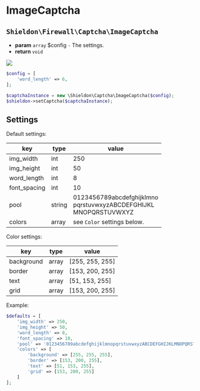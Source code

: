 # ImageCaptcha

## `Shieldon\Firewall\Captcha\ImageCaptcha`

- **param** `array` $config `-` The settings.
- **return** `void`

![](https://i.imgur.com/tJVTMsb.png)

```php
$config = [
    'word_length' => 6,
];

$captchaInstance = new \Shieldon\Captcha\ImageCaptcha($config);
$shieldon->setCaptcha($captchaInstance);
```

## Settings

Default settings:

| key | type | value |
| --- | --- | --- |
| img_width | int | 250 |
| img_height | int | 50 |
| word_length | int | 8 |
| font_spacing | int | 10 |
| pool | string | 0123456789abcdefghijklmno<br />pqrstuvwxyzABCDEFGHIJKL<br />MNOPQRSTUVWXYZ |
| colors | array | see `Color` settings below. |

Color settings:

| key | type | value |
| --- | --- | --- |
| background | array |  [255, 255, 255] |
| border | array | [153, 200, 255] |
| text | array | [51, 153, 255] |
| grid | array | [153, 200, 255] |

Example:

```php
$defaults = [
    'img_width' => 250,
    'img_height' => 50,
    'word_length' => 8,
    'font_spacing' => 10,
    'pool' => '0123456789abcdefghijklmnopqrstuvwxyzABCDEFGHIJKLMNOPQRSTUVWXYZ',
    'colors' => [
        'background' => [255, 255, 255],
        'border' => [153, 200, 255],
        'text' => [51, 153, 255],
        'grid' => [153, 200, 255]
    ]
];
```